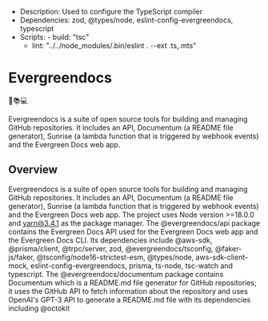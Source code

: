 
   - Description: Used to configure the TypeScript compiler
   - Dependencies: zod, @types/node, eslint-config-evergreendocs, typescript
   - Scripts:       - build: "tsc"
      - lint: "../../node_modules/.bin/eslint . --ext .ts,.mts"

# Evergreendocs 
 :evergreen_tree::books::computer: 

Evergreendocs is a suite of open source tools for building and managing GitHub repositories. It includes an API, Documentum (a README file generator), Sunrise (a lambda function that is triggered by webhook events) and the Evergreen Docs web app. 

## Overview 
Evergreendocs is a suite of open source tools for building and managing GitHub repositories. It includes an API, Documentum (a README file generator), Sunrise (a lambda function that is triggered by webhook events) and the Evergreen Docs web app. The project uses Node version >=18.0.0 and yarn@3.4.1 as the package manager. 
The @evergreendocs/api package contains the Evergreen Docs API used for the Evergreen Docs web app and the Evergreen Docs CLI. Its dependencies include @aws-sdk, @prisma/client, @trpc/server, zod, @evergreendocs/tsconfig, @faker-js/faker, @tsconfig/node16-strictest-esm, @types/node, aws-sdk-client-mock, eslint-config-evergreendocs, prisma, ts-node, tsc-watch and typescript. 
The @evergreendocs/documentum package contains Documentum which is a README.md file generator for GitHub repositories; it uses the GitHub API to fetch information about the repository and uses OpenAI's GPT-3 API to generate a README.md file with its dependencies including @octokit
